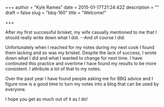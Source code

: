 +++
author = "Kyle Rames"
date = 2015-01-17T21:24:42Z
description = ""
draft = false
slug = "bbq-160"
title = "Welcome!"

+++

After my first successful brisket, my wife casually mentioned to me that I should really write down what I did. --And of course I did. 

Unfortunately when I reached for my notes during my next cook I found them lacking and so was my brisket. Despite the lack of success, I wrote down what I did and what I wanted to change for next time. I have continuted this practice and overtime I have found my results to be more consistent. I attribute a lot of that to my notes.

Over the past year I have found people asking me for BBQ advice and I figure now is a good time to turn my notes into a blog that can be used by everyone.

I hope you get as much out of it as I do!

